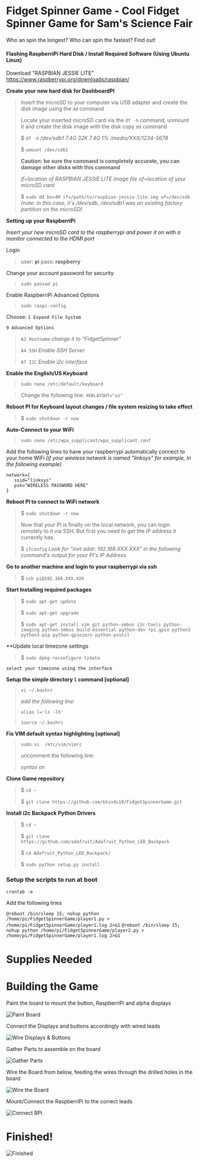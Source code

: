 # Fidget Spinner Game - Cool Fidget Spinner Game for Sam's Science Fair
Who an spin the longest?  Who can spin the fastest? Find out!

#### Flashing RaspberriPi Hard Disk / Install Required Software (Using Ubuntu Linux)

Download "RASPBIAN JESSIE LITE"
https://www.raspberrypi.org/downloads/raspbian/

**Create your new hard disk for DashboardPI**
>Insert the microSD to your computer via USB adapter and create the disk image using the `dd` command
>
> Locate your inserted microSD card via the `df -h` command, unmount it and create the disk image with the disk copy `dd` command
> 
> $ `df -h`
> */dev/sdb1       7.4G   32K  7.4G   1% /media/XXX/1234-5678*
> 
> $ `umount /dev/sdb1`
> 
> **Caution: be sure the command is completely accurate, you can damage other disks with this command**
> 
> *if=location of RASPBIAN JESSIE LITE image file*
> *of=location of your microSD card*
> 
> $ `sudo dd bs=4M if=/path/to/raspbian-jessie-lite.img of=/dev/sdb`
> *(note: in this case, it's /dev/sdb, /dev/sdb1 was an existing factory partition on the microSD)*

**Setting up your RaspberriPi**

*Insert your new microSD card to the raspberrypi and power it on with a monitor connected to the HDMI port*

Login
> user: **pi**
> pass: **raspberry**

Change your account password for security
>`sudo passwd pi`

Enable RaspberriPi Advanced Options
>`sudo raspi-config`

Choose:
`1 Expand File System`

`9 Advanced Options`
>`A2 Hostname`
>*change it to "FidgetSpinner"*
>
>`A4 SSH`
>*Enable SSH Server*
>
>`A7 I2C`
>*Enable i2c interface*

**Enable the English/US Keyboard**

>`sudo nano /etc/default/keyboard`

> Change the following line:
>`XKBLAYOUT="us"`

**Reboot PI for Keyboard layout changes / file system resizing to take effect**
>$ `sudo shutdown -r now`

**Auto-Connect to your WiFi**

>`sudo nano /etc/wpa_supplicant/wpa_supplicant.conf`

Add the following lines to have your raspberrypi automatically connect to your home WiFi
*(if your wireless network is named "linksys" for example, in the following example)*

	network={
	   ssid="linksys"
	   psk="WIRELESS PASSWORD HERE"
	}

**Reboot PI to connect to WiFi network**

>$ `sudo shutdown -r now`
>
>Now that your PI is finally on the local network, you can login remotely to it via SSH.
>But first you need to get the IP address it currently has.
>
>$ `ifconfig`
>*Look for "inet addr: 192.168.XXX.XXX" in the following command's output for your PI's IP Address*

**Go to another machine and login to your raspberrypi via ssh**

> $ `ssh pi@192.168.XXX.XXX`

**Start Installing required packages**

>$ `sudo apt-get update`
>
>$ `sudo apt-get upgrade`
>
>$ `sudo apt-get install vim git python-smbus i2c-tools python-imaging python-smbus build-essential python-dev rpi.gpio python3 python3-pip python-gpiozero python-psutil`

**Update local timezone settings

>$ `sudo dpkg-reconfigure tzdata`

`select your timezone using the interface`

**Setup the simple directory `l` command [optional]**

>`vi ~/.bashrc`
>
>*add the following line:*
>
>`alias l='ls -lh'`
>
>`source ~/.bashrc`

**Fix VIM default syntax highlighting [optional]**

>`sudo vi  /etc/vim/vimrc`
>
>uncomment the following line:
>
>_syntax on_

**Clone Game repository**

>$ `cd ~`
>
>$ `git clone https://github.com/khinds10/FidgetSpinnerGame.git`

**Install i2c Backpack Python Drivers**

>$ `cd ~`
>
>$ `git clone https://github.com/adafruit/Adafruit_Python_LED_Backpack`
>
>$ `cd Adafruit_Python_LED_Backpack/`
>
>$ `sudo python setup.py install`
>

### Setup the scripts to run at boot
`crontab -e`

Add the following lines 

`@reboot /bin/sleep 15; nohup python /home/pi/FidgetSpinnerGame/player1.py > /home/pi/FidgetSpinnerGame/player1.log 2>&1`
`@reboot /bin/sleep 15; nohup python /home/pi/FidgetSpinnerGame/player2.py > /home/pi/FidgetSpinnerGame/player1.log 2>&1`


# Supplies Needed


# Building the Game

Paint the board to mount the button, RaspberriPi and alpha displays

![Paint Board](https://raw.githubusercontent.com/khinds10/FidgetSpinnerGame/construction/paint.jpg "Paint Board")

Connect the Displays and buttons accordingly with wired leads

![Wire Displays & Buttons](https://raw.githubusercontent.com/khinds10/FidgetSpinnerGame/construction/wire-displays.jpg "Wire Displays & Buttons")

Gather Parts to assemble on the board

![Gather Parts](https://raw.githubusercontent.com/khinds10/FidgetSpinnerGame/construction/gather-parts.jpg "Gather Parts")


Wire the Board from below, feeding the wires through the drilled holes in the board

![Wire the Board](https://raw.githubusercontent.com/khinds10/FidgetSpinnerGame/construction/wire-board.jpg "Wire the Board")

Mount/Connect the RaspberriPi to the correct leads

![Connect RPi](https://raw.githubusercontent.com/khinds10/FidgetSpinnerGame/construction/connect-pi.jpg "Connect RPi")


# Finished!

![Finished](https://raw.githubusercontent.com/khinds10/FidgetSpinnerGame/construction/finished.jpg "Finished")
